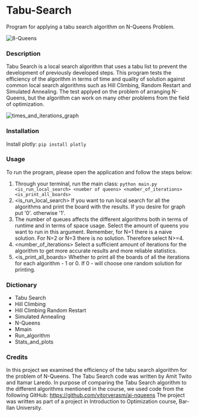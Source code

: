 # Tabu-Search 

Program for applying a tabu search algorithm on N-Queens Problem.

![8-Queens](https://camo.githubusercontent.com/c5cfe4d6754fc02929fe16e8dd0368bd1cc9aaf960c9ab3258a893cd42e63abc/68747470733a2f2f6d69726f2e6d656469756d2e636f6d2f6d61782f3931342f312a53564350326c4970316a667a4a75516e5f51556556672e706e67)

### Description

Tabu Search is a local search algorithm that uses a tabu list to prevent the development of previously developed steps.
This program tests the efficiency of the algorithm in terms of time and quality of solution against common local search algorithms
such as Hill Climbing, Random Restart and Simulated Annealing.
The test applyed on the problem of arranging N-Queens, but the algorithm can work on many other problems from the field of optimization.

![times_and_iterations_graph](https://user-images.githubusercontent.com/60240620/155981841-0f1e6806-12e0-4a85-95e0-6a5cde54123e.png)

### Installation

Install plotly: `pip install plotly`

### Usage

To run the program, please open the application and follow the steps below:
1. Through your terminal, run the main class: `python main.py <is_run_local_search> <number of queens> <number_of_iterations> <is_print_all_boards>`
2. <is_run_local_search> If you want to run local search for all the algorithms and print the board with the results. If you desire for graph put '0'. otherwise '1'.
3. <number of queens> The number of queues affects the different algorithms both in terms of runtime and in terms of space usage.
  Select the amount of queens you want to run in this argument. Remember, for N=1 there is a naive solution.
  For N=2 or N=3 there is no solution. Therefore select N>=4.
4. <number_of_iterations> Select a sufficient amount of iterations for the algorithm to get more accurate results and more reliable statistics.
5. <is_print_all_boards> Whether to print all the boards of all the iterations for each algorithm - 1 or 0. If 0 - will choose one random solution for printing.

 
### Dictionary
 
* Tabu Search
* Hill Climbing
* Hill Climbing Random Restart  
* Simulated Annealing  
* N-Queens  
* Mmain
* Run_algorithm
* Stats_and_plots

### Credits
  
In this project we examined the efficiency of the tabu search algorithm for the problem of N-Queens.
The Tabu Search code was written by Amit Twito and Itamar Laredo.
In purpose of comparing the Tabu Search algorithm to the different algorithms mentioned in the course, we used code from the following GitHub:
https://github.com/vitorverasm/ai-nqueens
The project was written as part of a project in Introduction to Optimization course, Bar-Ilan University.
